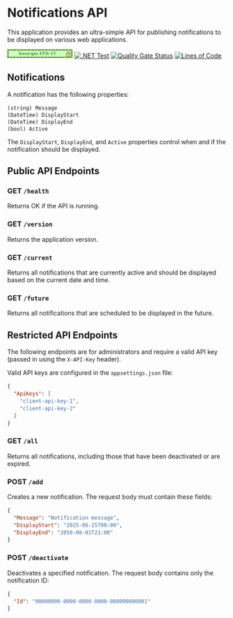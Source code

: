 # Notifications API

This application provides an ultra-simple API for publishing notifications to be displayed on various web applications.

[![Georgia EPD-IT](https://raw.githubusercontent.com/gaepdit/gaepd-brand/main/blinkies/blinkies.cafe-gaepdit.gif)](https://github.com/gaepdit)
[![.NET Test](https://github.com/gaepdit/notifications/actions/workflows/dotnet-test.yml/badge.svg)](https://github.com/gaepdit/notifications/actions/workflows/dotnet-test.yml)
[![Quality Gate Status](https://sonarcloud.io/api/project_badges/measure?project=gaepdit_notifications&metric=alert_status)](https://sonarcloud.io/summary/new_code?id=gaepdit_notifications)
[![Lines of Code](https://sonarcloud.io/api/project_badges/measure?project=gaepdit_notifications&metric=ncloc)](https://sonarcloud.io/summary/new_code?id=gaepdit_notifications)

## Notifications

A notification has the following properties:

```
(string) Message
(DateTime) DisplayStart
(DateTime) DisplayEnd
(bool) Active
```

The `DisplayStart`, `DisplayEnd`, and `Active` properties control when and if the notification should be displayed.

## Public API Endpoints

### GET `/health`

Returns OK if the API is running.

### GET `/version`

Returns the application version.

### GET `/current`

Returns all notifications that are currently active and should be displayed based on the current date and time.

### GET `/future`

Returns all notifications that are scheduled to be displayed in the future.

## Restricted API Endpoints

The following endpoints are for administrators and require a valid API key (passed in using the `X-API-Key` header).

Valid API keys are configured in the `appsettings.json` file:

```json
{
  "ApiKeys": [
    "client-api-key-1",
    "client-api-key-2"
  ]
}
```

### GET `/all`

Returns all notifications, including those that have been deactivated or are expired.

### POST `/add`

Creates a new notification. The request body must contain these fields:

```json
{
  "Message": "Notification message",
  "DisplayStart": "2025-06-25T08:00",
  "DisplayEnd": "2050-08-01T21:00"
}
```

### POST `/deactivate`

Deactivates a specified notification. The request body contains only the notification ID:

```json
{
  "Id": "00000000-0000-0000-0000-000000000001"
}
```
